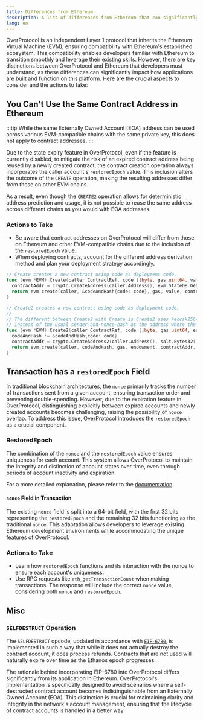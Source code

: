 ```yaml
---
title: Differences from Ethereum
description: A list of differences from Ethereum that can significantly impact how applications are built and function on this platform.
lang: en
---
```


OverProtocol is an independent Layer 1 protocol that inherits the Ethereum Virtual Machine (EVM), ensuring compatibility with Ethereum's established ecosystem. This compatibility enables developers familiar with Ethereum to transition smoothly and leverage their existing skills. However, there are key distinctions between OverProtocol and Ethereum that developers must understand, as these differences can significantly impact how applications are built and function on this platform. Here are the crucial aspects to consider and the actions to take:

## You Can't Use the Same Contract Address in Ethereum

:::tip
While the same Externally Owned Account (EOA) address can be used across various EVM-compatible chains with the same private key, this does not apply to contract addresses.
:::

Due to the state expiry feature in OverProtocol, even if the feature is currently disabled, to mitigate the risk of an expired contract address being reused by a newly created contract, the contract creation operation always incorporates the caller account's `restoredEpoch` value. This inclusion alters the outcome of the `CREATE` operation, making the resulting addresses differ from those on other EVM chains.

As a result, even though the `CREATE2` operation allows for deterministic address prediction and usage, it is not possible to reuse the same address across different chains as you would with EOA addresses.

### Actions to Take

- Be aware that contract addresses on OverProtocol will differ from those on Ethereum and other EVM-compatible chains due to the inclusion of the `restoredEpoch` value.
- When deploying contracts, account for the different address derivation method and plan your deployment strategy accordingly.

```go
// Create creates a new contract using code as deployment code.
func (evm *EVM) Create(caller ContractRef, code []byte, gas uint64, value *big.Int) (ret []byte, contractAddr common.Address, leftOverGas uint64, err error) {
  contractAddr = crypto.CreateAddress(caller.Address(), evm.StateDB.GetRestoredEpoch(caller.Address()), evm.StateDB.GetNonce(caller.Address()))
  return evm.create(caller, &codeAndHash{code: code}, gas, value, contractAddr, CREATE)
}

// Create2 creates a new contract using code as deployment code.
//
// The different between Create2 with Create is Create2 uses keccak256(0xff ++ msg.sender ++ salt ++ keccak256(init_code))[12:]
// instead of the usual sender-and-nonce-hash as the address where the contract is initialized at.
func (evm *EVM) Create2(caller ContractRef, code []byte, gas uint64, endowment *big.Int, salt *uint256.Int) (ret []byte, contractAddr common.Address, leftOverGas uint64, err error) {
  codeAndHash := &codeAndHash{code: code}
  contractAddr = crypto.CreateAddress2(caller.Address(), salt.Bytes32(), codeAndHash.Hash().Bytes())
  return evm.create(caller, codeAndHash, gas, endowment, contractAddr, CREATE2)
}
```

## Transaction has a `restoredEpoch` Field

In traditional blockchain architectures, the `nonce` primarily tracks the number of transactions sent from a given account, ensuring transaction order and preventing double-spending. However, due to the expiration feature in OverProtocol, distinguishing explicitly between expired accounts and newly created accounts becomes challenging, raising the possibility of `nonce` overlap. To address this issue, OverProtocol introduces the `restoredEpoch` as a crucial component.

### RestoredEpoch

The combination of the `nonce` and the `restoredEpoch` value ensures uniqueness for each account. This system allows OverProtocol to maintain the integrity and distinction of account states over time, even through periods of account inactivity and expiration.

For a more detailed explanation, please refer to the [documentation](/learn/key-features/layered-architecture/ethanos#dealing-with-crumb-accounts-restored-epoch).

#### `nonce` Field in Transaction

The existing `nonce` field is split into a 64-bit field, with the first 32 bits representing the `restoredEpoch` and the remaining 32 bits functioning as the traditional `nonce`. This adaptation allows developers to leverage existing Ethereum development environments while accommodating the unique features of OverProtocol.

### Actions to Take

- Learn how `restoredEpoch` functions and its interaction with the nonce to ensure each account's uniqueness.
- Use RPC requests like `eth_getTransactionCount` when making transactions. The response will include the correct `nonce` value, considering both `nonce` and `restoredEpoch`.

## Misc

### `SELFDESTRUCT` Operation

The `SELFDESTRUCT` opcode, updated in accordance with [`EIP-6780`](https://eips.ethereum.org/EIPS/eip-6780), is implemented in such a way that while it does not actually destroy the contract account, it does process refunds. Contracts that are not used will naturally expire over time as the Ethanos epoch progresses.

The rationale behind incorporating EIP-6780 into OverProtocol differs significantly from its application in Ethereum. OverProtocol's implementation is specifically designed to avoid scenarios where a self-destructed contract account becomes indistinguishable from an Externally Owned Account (EOA). This distinction is crucial for maintaining clarity and integrity in the network's account management, ensuring that the lifecycle of contract accounts is handled in a better way.
